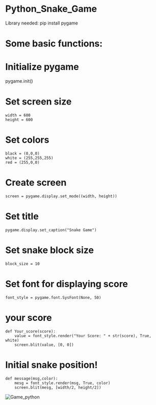 # Python_Snake_Game
Library needed: pip install pygame

# Some basic functions:

# Initialize pygame
pygame.init()

# Set screen size
```
width = 600
height = 600
```

# Set colors
```
black = (0,0,0)
white = (255,255,255)
red = (255,0,0)
```

# Create screen
```
screen = pygame.display.set_mode((width, height))
```

# Set title
```
pygame.display.set_caption("Snake Game")
```

# Set snake block size
```
block_size = 10
```

# Set font for displaying score
```
font_style = pygame.font.SysFont(None, 50)
```

# your score
```
def Your_score(score):
    value = font_style.render("Your Score: " + str(score), True, white)
    screen.blit(value, [0, 0])
```

# Initial snake position!
```
def message(msg,color):
    mesg = font_style.render(msg, True, color)
    screen.blit(mesg, [width/2, height/2])
```

![Game_python](https://user-images.githubusercontent.com/48614035/215206559-e4d876ba-6ea5-43ba-8ffe-2dceb99e546f.PNG)
